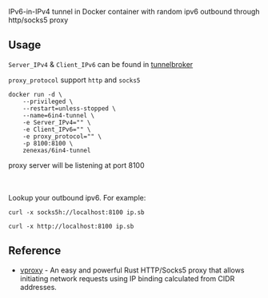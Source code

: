 
IPv6-in-IPv4 tunnel in Docker container with random ipv6 outbound through http/socks5 proxy

## Usage
`Server_IPv4` & `Client_IPv6` can be found in [tunnelbroker](https://tunnelbroker.net/)

`proxy_protocol` support `http` and `socks5`
```
docker run -d \
    --privileged \
    --restart=unless-stopped \
    --name=6in4-tunnel \
    -e Server_IPv4="" \
    -e Client_IPv6="" \
    -e proxy_protocol="" \
    -p 8100:8100 \
    zenexas/6in4-tunnel
```
proxy server will be listening at port 8100

<br/><br/>
Lookup your outbound ipv6. For example:
````
curl -x socks5h://localhost:8100 ip.sb
````
````
curl -x http://localhost:8100 ip.sb
````

## Reference
- [vproxy](https://github.com/gngpp/vproxy) - An easy and powerful Rust HTTP/Socks5 proxy that allows initiating network requests using IP binding calculated from CIDR addresses.